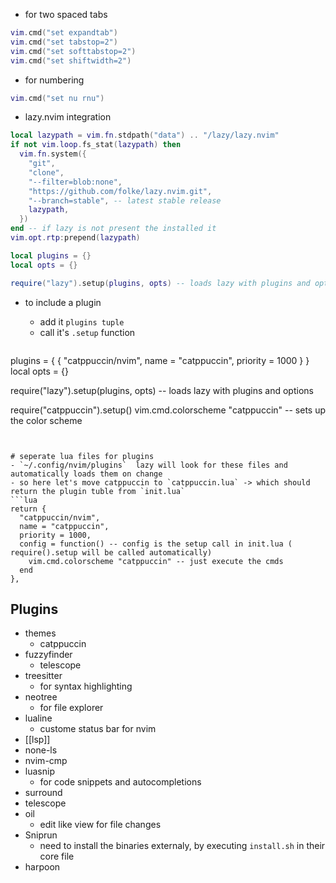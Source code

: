 
- for two spaced tabs
```lua
vim.cmd("set expandtab")
vim.cmd("set tabstop=2")
vim.cmd("set softtabstop=2")
vim.cmd("set shiftwidth=2")
```
- for numbering
```lua
vim.cmd("set nu rnu")
```
- lazy.nvim integration
```lua
local lazypath = vim.fn.stdpath("data") .. "/lazy/lazy.nvim"
if not vim.loop.fs_stat(lazypath) then
  vim.fn.system({
    "git",
    "clone",
    "--filter=blob:none",
    "https://github.com/folke/lazy.nvim.git",
    "--branch=stable", -- latest stable release
    lazypath,
  })
end -- if lazy is not present the installed it
vim.opt.rtp:prepend(lazypath)

local plugins = {}
local opts = {}

require("lazy").setup(plugins, opts) -- loads lazy with plugins and options

```
- to include a plugin 
	- add it `plugins tuple`
	- call it's `.setup` function

  ```lua
plugins = {
{ "catppuccin/nvim", name = "catppuccin", priority = 1000 }
}
local opts = {}

require("lazy").setup(plugins, opts) -- loads lazy with plugins and options

require("catppuccin").setup()
vim.cmd.colorscheme "catppuccin" -- sets up the color scheme


```


# seperate lua files for plugins
- `~/.config/nvim/plugins`  lazy will look for these files and automatically loads them on change
- so here let's move catppuccin to `catppuccin.lua` -> which should return the plugin tuble from `init.lua`
```lua
return {
  "catppuccin/nvim",
  name = "catppuccin",
  priority = 1000,
  config = function() -- config is the setup call in init.lua ( require().setup will be called automatically)
    vim.cmd.colorscheme "catppuccin" -- just execute the cmds
  end
},
```




## Plugins
- themes
	- catppuccin
 - fuzzyfinder
	 - telescope
- treesitter
	- for syntax highlighting
 - neotree
	 - for file explorer 
- lualine
	- custome status bar for nvim
 - [[lsp]]
 - none-ls
 - nvim-cmp
 - luasnip
	 - for code snippets and autocompletions
- surround
- telescope
- oil
	- edit like view for file changes
- Sniprun
	-  need to install the binaries externaly, by executing `install.sh` in their core file
- harpoon